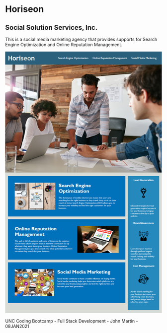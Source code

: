 # Horiseon
## Social Solution Services, Inc.
This is a social media marketing agency that provides supports for Search Engine Optimization and Online Reputation Management.

![Horiseon Marketing Website Link](https://github.com/gemsjohn/Horiseon-Marketing/blob/main/assets/images/mockup.png?raw=true)

UNC Coding Bootcamp - Full Stack Development - John Martin - 08JAN2021
